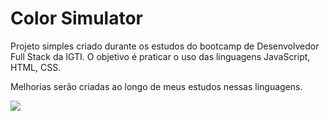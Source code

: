 # Color Simulator

Projeto simples criado durante os estudos do bootcamp de Desenvolvedor Full Stack da IGTI. O objetivo é praticar o uso das linguagens JavaScript, HTML, CSS.

Melhorias serão criadas ao longo de meus estudos nessas linguagens.

![](https://fscfelipe.github.io/color-simulator/img/sample-v1.png)
